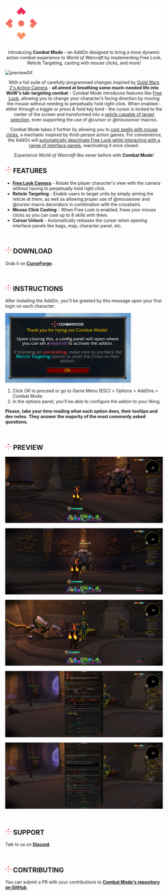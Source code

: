 
<p align="center">
  <img width="512" height="128" src="./cmtitle.svg">
</p>

<p align="center">
Introducing <strong>Combat Mode</strong> – an AddOn designed to bring a more dynamic action combat experience to <em>World of Warcraft</em> by implementing Free Look, Reticle Targeting, casting with mouse clicks, and more!
</center>

![previewGif](./previewGif.gif)


<p align="center">
With a full suite of carefully programmed changes inspired by <ins>Guild Wars 2's Action Camera</ins> - <strong>all aimed at breathing some much-needed life into WoW's tab-targeting combat</strong> - Combat Mode introduces features like <ins>Free Look</ins>, allowing you to change your character’s facing direction by moving the mouse without needing to perpetually hold right-click. When enabled - either through a <em>toggle</em> or <em>press & hold</em> key bind - the cursor is locked to the center of the screen and transformed into a <ins>reticle capable of target selection</ins>, even supporting the use of <em>@cursor</em> or <em>@mouseover</em> macros.
</center>
<p align="center">
Combat Mode takes it further by allowing you to <ins>cast spells with mouse clicks</ins>, a mechanic inspired by third-person action games. For convenience, the AddOn will <ins>automatically deactivate Free Look while interacting with a range of interface panels</ins>, reactivating it once closed.
</center>
<p align="center">
Experience <em>World of Warcraft</em> like never before with <strong>Combat Mode</strong>!
</center>


<br />

## <img width="20" height="20" src="./cmlogo.svg"> FEATURES
- <strong>[Free Look Camera](https://en.wikipedia.org/wiki/Free_look)</strong> - Rotate the player character's view with the camera without having to perpetually hold right click.
- <strong>Reticle Targeting</strong> - Enable users to target units by simply aiming the reticle at them, as well as allowing proper use of @mouseover and @cursor macro decorators in combination with the crosshairs.
- <strong>Mouse Click Casting</strong> - When Free Look is enabled, frees your mouse clicks so you can cast up to 8 skills with them.
- <strong>Cursor Unlock</strong> - Automatically releases the cursor when opening interface panels like bags, map, character panel, etc.

<br />

## <img width="20" height="20" src="./cmlogo.svg"> DOWNLOAD

Grab it on [**CurseForge**](https://www.curseforge.com/wow/addons/combat-mode).

<br />

## <img width="20" height="20" src="./cmlogo.svg"> INSTRUCTIONS

After installing the AddOn, you'll be greeted by this message upon your first login on each character:

![previewMsg](./previewMsg.png)

1. Click OK to proceed or go to Game Menu (ESC) > Options > AddOns > Combat Mode.
2. In the options panel, you'll be able to configure the addon to your liking.

<strong>Please, take your time reading what each option does, their tooltips and dev notes. They answer the majority of the most commonly asked questions.</strong>

<br />

## <img width="20" height="20" src="./cmlogo.svg"> PREVIEW

![preview1](./preview1.jpg)

![preview2](./preview2.jpg)

![preview3](./preview3.jpg)

![previewConfig1](./previewConfig1.jpg)

![previewConfig2](./previewConfig2.jpg)

<br />

## <img width="20" height="20" src="./cmlogo.svg"> SUPPORT

Talk to us on [**Discord**](https://www.discord.gg/5mwBSmz).

<br />

## <img width="20" height="20" src="./cmlogo.svg"> CONTRIBUTING

You can submit a PR with your contributions to [**Combat Mode's repository on GitHub**](https://github.com/djsmithdev/combatmode).

<br />